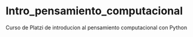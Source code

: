 # Intro_pensamiento_computacional
Curso de Platzi de introducion al pensamiento computacional con Python
